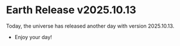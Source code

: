 # Earth Release v2025.10.13
Today, the universe has released another day with version 2025.10.13.
- Enjoy your day!

